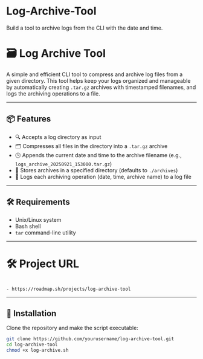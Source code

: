 # Log-Archive-Tool
Build a tool to archive logs from the CLI with the date and time.


# 🗃️ Log Archive Tool

A simple and efficient CLI tool to compress and archive log files from a given directory. This tool helps keep your logs organized and manageable by automatically creating `.tar.gz` archives with timestamped filenames, and logs the archiving operations to a file.

---

## 📦 Features

- 🔍 Accepts a log directory as input
- 🗂️ Compresses all files in the directory into a `.tar.gz` archive
- 🕒 Appends the current date and time to the archive filename (e.g., `logs_archive_20250921_153000.tar.gz`)
- 📁 Stores archives in a specified directory (defaults to `./archives`)
- 📝 Logs each archiving operation (date, time, archive name) to a log file

---

## 🛠️ Requirements

- Unix/Linux system
- Bash shell
- `tar` command-line utility

---

# 🛠️ Project URL
                                                                                            - https://roadmap.sh/projects/log-archive-tool

---

## 🚀 Installation

Clone the repository and make the script executable:

```bash
git clone https://github.com/yourusername/log-archive-tool.git
cd log-archive-tool
chmod +x log-archive.sh

